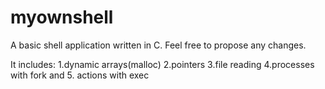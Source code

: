 # myownshell
A basic shell application written in C.
Feel free to propose any changes.

It includes: 
1.dynamic arrays(malloc)
2.pointers
3.file reading
4.processes with fork and 
5. actions with exec
